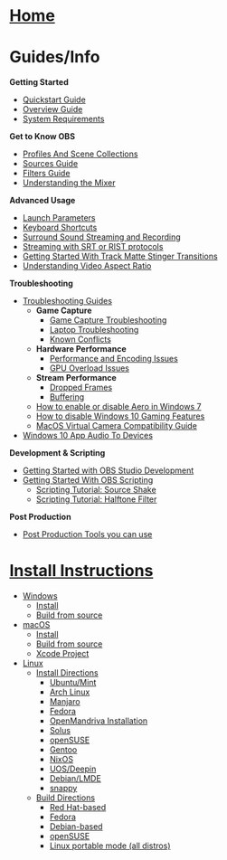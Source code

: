 # [Home](Home)

# Guides/Info

**Getting Started**

* [Quickstart Guide](OBS-Studio-Quickstart)
* [Overview Guide](OBS-Studio-Overview)
* [System Requirements](System-Requirements)

**Get to Know OBS**

* [Profiles And Scene Collections](https://github.com/obsproject/obs-studio/wiki/Profiles-And-Scene-Collections)
* [Sources Guide](Sources-Guide)
* [Filters Guide](Filters-Guide)
* [Understanding the Mixer](Understanding-The-Mixer)

**Advanced Usage**

* [Launch Parameters](Launch-Parameters) 
* [Keyboard Shortcuts](Keyboard-Shortcuts)
* [Surround Sound Streaming and Recording](Surround-Sound-Streaming-And-Recording)
* [Streaming with SRT or RIST protocols](Streaming-With-SRT-Or-RIST-Protocols)
* [Getting Started With Track Matte Stinger Transitions](Getting-Started-With-Track-Matte-Stinger-Transitions)
* [Understanding Video Aspect Ratio](Understanding-Aspect-Ratio)

**Troubleshooting**

* [Troubleshooting Guides](Troubleshooting-Guides)
  * **Game Capture**
    * [Game Capture Troubleshooting](Game-Capture-Guide)
    * [Laptop Troubleshooting](Laptop-Troubleshooting)
    * [Known Conflicts](Known-Conflicts)
  * **Hardware Performance**
    * [Performance and Encoding Issues](General-Performance-and-Encoding-Issues)
    * [GPU Overload Issues](GPU-overload-issues)
  * **Stream Performance**
    * [Dropped Frames](Dropped-Frames-and-General-Connection-Issues)
    * [Buffering](Stream-Buffering-Issues)
  * [How to enable or disable Aero in Windows 7](How-to-enable-or-disable-Aero-in-Windows-7)
  * [How to disable Windows 10 Gaming Features](How-to-disable-Windows-10-Gaming-Features)
  * [MacOS Virtual Camera Compatibility Guide](MacOS-Virtual-Camera-Compatibility-Guide)
* [Windows 10 App Audio To Devices](Windows-10-App-Volume-Device-Preferences)

**Development & Scripting**

* [Getting Started with OBS Studio Development](Getting-Started-with-OBS-Studio-Development)
* [Getting Started With OBS Scripting](Getting-Started-With-OBS-Scripting)
  * [Scripting Tutorial: Source Shake](Scripting-Tutorial-Source-Shake)
  * [Scripting Tutorial: Halftone Filter](Scripting-Tutorial-Halftone-Filter)

**Post Production**

* [Post Production Tools you can use](Post-Production-Tools-you-can-use)

# [Install Instructions](install-instructions)

* [Windows](install-instructions#windows)
  * [Install](install-instructions#windows-install-directions)
  * [Build from source](install-instructions#windows-build-directions)
* [macOS](install-instructions#macos)
  * [Install](install-instructions#macos-install-directions)
  * [Build from source](install-instructions#macos-build-directions)
  * [Xcode Project](install-instructions#macos-xcode-project)
* [Linux](install-instructions#linux)
  * [Install Directions](install-instructions#linux-install-directions)
    * [Ubuntu/Mint](install-instructions#ubuntumint-installation)
    * [Arch Linux](install-instructions#arch-linux-installation-unofficial)
    * [Manjaro](install-instructions#manjaro-installation-unofficial)
    * [Fedora](install-instructions#fedora-installation-unofficial)
    * [OpenMandriva Installation](install-instructions#openmandriva-installation-unofficial)
    * [Solus](install-instructions#solus-installation-unofficial)
    * [openSUSE](install-instructions#opensuse-installation-unofficial)
    * [Gentoo](install-instructions#gentoo-installation-unofficial)
    * [NixOS](install-instructions#nixos-installation-unofficial)
    * [UOS/Deepin](install-instructions#uosdeepin-installation-unofficial)
    * [Debian/LMDE](install-instructions#debianlmde-installation-unofficial)
    * [snappy](install-instructions#snappy-installation-unofficial)
  * [Build Directions](install-instructions#linux-build-directions)
    * [Red Hat-based](install-instructions#red-hat-based-build-directions)
    * [Fedora](install-instructions#fedora-build-directions)
    * [Debian-based](install-instructions#debian-based-build-directions)
    * [openSUSE](install-instructions#opensuse-build-directions)
    * [Linux portable mode (all distros)](install-instructions#linux-portable-mode-all-distros)